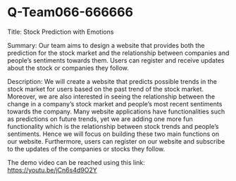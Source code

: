 # Q-Team066-666666


Title:
Stock Prediction with Emotions

Summary:
Our team aims to design a website that provides both the prediction for the stock market and the relationship between companies and people’s sentiments towards them. Users can register and receive updates about the stock or companies they follow.

Description:
We will create a website that predicts possible trends in the stock market for users based on the past trend of the stock market. Moreover, we are also interested in seeing the relationship between the change in a company’s stock market and people’s most recent sentiments towards the company. Many website applications have functionalities such as predictions on future trends, yet we are adding one more fun functionality which is the relationship between stock trends and people’s sentiments. Hence we will focus on building these two main functions on our website. Furthermore, users can register on our website and subscribe to the updates of the companies or stocks they follow.

The demo video can be reached using this link: 
https://youtu.be/jCn6s4d9O2Y
